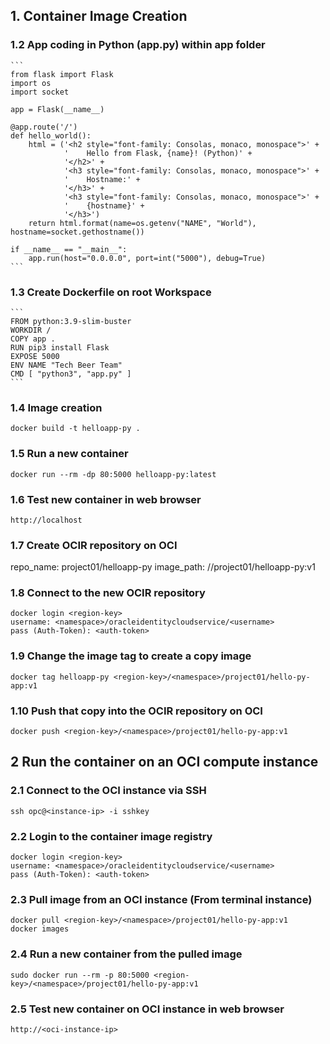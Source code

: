 ## 1. Container Image Creation
### 1.2 App coding in Python (app.py) within app folder
    ```
    from flask import Flask
    import os
    import socket

    app = Flask(__name__)

    @app.route('/')
    def hello_world():
        html = ('<h2 style="font-family: Consolas, monaco, monospace">' +
                '    Hello from Flask, {name}! (Python)' +
                '</h2>' +
                '<h3 style="font-family: Consolas, monaco, monospace">' +
                '    Hostname:' +
                '</h3>' +
                '<h3 style="font-family: Consolas, monaco, monospace">' +
                '    {hostname}' +
                '</h3>')
        return html.format(name=os.getenv("NAME", "World"), hostname=socket.gethostname())

    if __name__ == "__main__":
        app.run(host="0.0.0.0", port=int("5000"), debug=True)
    ```

### 1.3 Create Dockerfile on root Workspace
    ```
    FROM python:3.9-slim-buster
    WORKDIR /
    COPY app .
    RUN pip3 install Flask
    EXPOSE 5000
    ENV NAME "Tech Beer Team"
    CMD [ "python3", "app.py" ]
    ```

### 1.4 Image creation
```
docker build -t helloapp-py .
```

### 1.5 Run a new container
```
docker run --rm -dp 80:5000 helloapp-py:latest
```

### 1.6 Test new container in web browser
```
http://localhost
```

### 1.7 Create OCIR repository on OCI
repo_name: project01/helloapp-py
image_path: <region-key>/<namespace>/project01/helloapp-py:v1

### 1.8 Connect to the new OCIR repository
```
docker login <region-key>
username: <namespace>/oracleidentitycloudservice/<username>
pass (Auth-Token): <auth-token>
```

### 1.9 Change the image tag to create a copy image
```
docker tag helloapp-py <region-key>/<namespace>/project01/hello-py-app:v1
```

### 1.10 Push that copy into the OCIR repository on OCI
```
docker push <region-key>/<namespace>/project01/hello-py-app:v1
```

## 2 Run the container on an OCI compute instance
### 2.1 Connect to the OCI instance via SSH
```
ssh opc@<instance-ip> -i sshkey
```

### 2.2 Login to the container image registry
```
docker login <region-key>
username: <namespace>/oracleidentitycloudservice/<username>
pass (Auth-Token): <auth-token>
```

### 2.3 Pull image from an OCI instance (From terminal instance)
```
docker pull <region-key>/<namespace>/project01/hello-py-app:v1
docker images
```

### 2.4 Run a new container from the pulled image
```
sudo docker run --rm -p 80:5000 <region-key>/<namespace>/project01/hello-py-app:v1
```

### 2.5 Test new container on OCI instance in web browser
```
http://<oci-instance-ip>
```
